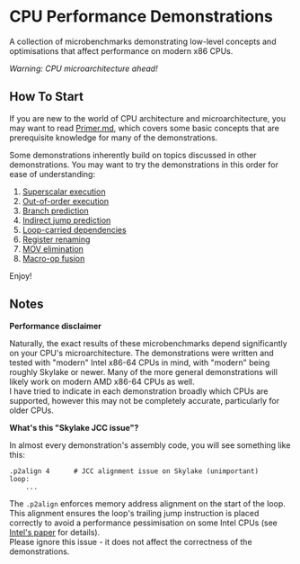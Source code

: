 # CPU Performance Demonstrations

A collection of microbenchmarks demonstrating low-level concepts and optimisations that affect performance on modern x86 CPUs.

*Warning: CPU microarchitecture ahead!*

## How To Start

If you are new to the world of CPU architecture and microarchitecture, you may want to read [Primer.md](Primer.md), which covers some basic concepts that are prerequisite knowledge for many of the demonstrations.

Some demonstrations inherently build on topics discussed in other demonstrations. You may want to try the demonstrations in this order for ease of understanding:

1. [Superscalar execution](superscalar-execution)
2. [Out-of-order execution](out-of-order-execution)
3. [Branch prediction](branch-prediction)
4. [Indirect jump prediction](indirect-jump-prediction)
5. [Loop-carried dependencies](loop-carried-dependency)
6. [Register renaming](register-renaming)
7. [MOV elimination](mov-elimination)
8. [Macro-op fusion](macro-fusion)

Enjoy!

## Notes

**Performance disclaimer**

Naturally, the exact results of these microbenchmarks depend significantly on your CPU's microarchitecture. The demonstrations were written and tested with "modern" Intel x86-64 CPUs in mind, with "modern" being roughly Skylake or newer. Many of the more general demonstrations will likely work on modern AMD x86-64 CPUs as well.  
I have tried to indicate in each demonstration broadly which CPUs are supported, however this may not be completely accurate, particularly for older CPUs.

**What's this "Skylake JCC issue"?**

In almost every demonstration's assembly code, you will see something like this:

```
.p2align 4      # JCC alignment issue on Skylake (unimportant)
loop:
    ...
```

The `.p2align` enforces memory address alignment on the start of the loop. This alignment ensures the loop's trailing jump instruction is placed correctly to avoid a performance pessimisation on some Intel CPUs (see [Intel's paper](https://www.intel.com/content/dam/support/us/en/documents/processors/mitigations-jump-conditional-code-erratum.pdf) for details).  
Please ignore this issue - it does not affect the correctness of the demonstrations.
